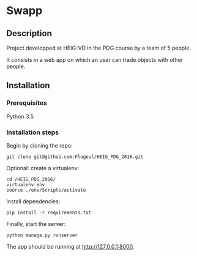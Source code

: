# Swapp

## Description

Project developped at HEIG-VD in the PDG course by a team of 5 people. 

It consists in a web app on which an user can trade objects with other people.

## Installation

### Prerequisites
Python 3.5

### Installation steps
Begin by cloning the repo:
```
git clone git@github.com:Flagoul/HEIG_PDG_2016.git
```
Optional: create a virtualenv: 
```
cd /HEIG_PDG_2016/
virtualenv env
source ./env/Scripts/activate
```
Install dependencies:
```
pip install -r requirements.txt
```

Finally, start the server:
```
python manage.py runserver
```
The app should be running at http://127.0.0.1:8000.
